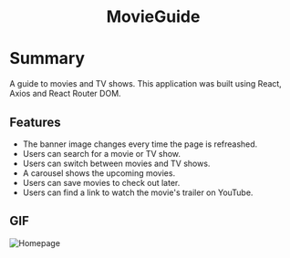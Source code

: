 <h1 align="center">MovieGuide</h1>

# Summary
A guide to movies and TV shows. This application was built using React, Axios and React Router DOM.

## Features
- The banner image changes every time the page is refreashed.
- Users can search for a movie or TV show.
- Users can switch between movies and TV shows.
- A carousel shows the upcoming movies.
- Users can save movies to check out later.
- Users can find a link to watch the movie's trailer on YouTube.


## GIF
![Homepage](./screenshots/movieguide-homepage.gif)